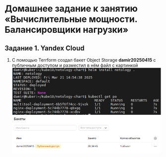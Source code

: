 # Домашнее задание к занятию «Вычислительные мощности. Балансировщики нагрузки»

## Задание 1. Yandex Cloud
1. С помощью Terrform cоздал бакет Object Storage **damir20250415** с публичным доступом и разместил в нём файл с картинкой
![](https://github.com/Granit16/Netology/blob/main/netology/kubernetes/10/pics/install.png)
![](https://github.com/Granit16/Netology/blob/main/CloudProjectOrganisation/02/pic/bucket_damir20250415.png)
